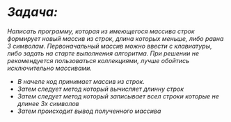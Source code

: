 # *Задача:*
 *Написать программу, которая из имеющегося массива строк формирует новый массив из строк, длина которых меньше, либо равна 3 символам. Первоначальный массив можно ввести с клавиатуры, либо задать на старте выполнения алгоритма. При решении не рекомендуется пользоваться коллекциями, лучше обойтись исключительно массивами.*

* *В начеле код принимает массив из строк.*
* *Затем следует метод который вычисляет длинну строк*
* *Затем следует метод который записывает всел строки которые не длинее 3х символов*
* *Затем происходит вывод полученного массива*
